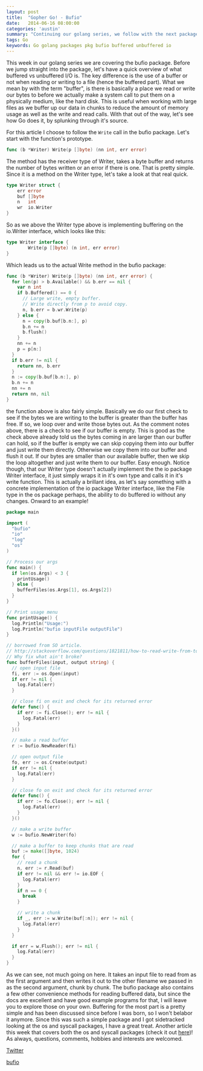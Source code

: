 ```yaml
---
layout: post
title:  "Gopher Go! - Bufio"
date:   2014-06-16 08:00:00
categories: 'austin'
summary: "Continuing our golang series, we follow with the next package after archive, bufio."
tags: Go
keywords: Go golang packages pkg bufio buffered unbuffered io
---
```


This week in our golang series we are covering the bufio package. Before we jump straight into the package, let's have a quick overview of what buffered vs unbuffered I/O is. The key difference is the use of a buffer or not when reading or writing to a file (hence the buffered part). What we mean by with the term "buffer", is there is basically a place we read or write our bytes to before we actually make a system call to put them on a physically medium, like the hard disk. This is useful when working with large files as we buffer up our data in chunks to reduce the amount of memory usage as well as the write and read calls. With that out of the way, let's see how Go does it, by splunking through it's source.

For this article I choose to follow the `Write` call in the bufio package. Let's start with the function's prototype.

```go
func (b *Writer) Write(p []byte) (nn int, err error)
```

The method has the receiver type of Writer, takes a byte buffer and returns the number of bytes written or an error if there is one. That is pretty simple. Since it is a method on the Writer type, let's take a look at that real quick.

```go
type Writer struct {
    err error
    buf []byte
    n   int
    wr  io.Writer
}
```

So as we above the Writer type above is implementing buffering on the io.Writer interface, which looks like this:

```go
type Writer interface {
        Write(p []byte) (n int, err error)
}
```

Which leads us to the actual Write method in the bufio package:

```go
func (b *Writer) Write(p []byte) (nn int, err error) {
  for len(p) > b.Available() && b.err == nil {
    var n int
    if b.Buffered() == 0 {
      // Large write, empty buffer.
      // Write directly from p to avoid copy.
      n, b.err = b.wr.Write(p)
    } else {
      n = copy(b.buf[b.n:], p)
      b.n += n
      b.flush()
    }
    nn += n
    p = p[n:]
  }
  if b.err != nil {
    return nn, b.err
  }
  n := copy(b.buf[b.n:], p)
  b.n += n
  nn += n
  return nn, nil
}
```

the function above is also fairly simple. Basically we do our first check to see if the bytes we are writing to the buffer is greater than the buffer has free. If so, we loop over and write those bytes out. As the comment notes above, there is a check to see if our buffer is empty. This is good as the check above already told us the bytes coming in are larger than our buffer can hold, so if the buffer is empty we can skip copying them into our buffer and just write them directly. Otherwise we copy them into our buffer and flush it out. If our bytes are smaller than our available buffer, then we skip the loop altogether and just write them to our buffer. Easy enough. Notice though, that our Writer type doesn't actually implement the the io package Writer interface, it just simply wraps it in it's own type and calls it in it's write function. This is actually a brillant idea, as let's say something with a concrete implementation of the io package Writer interface, like the File type in the os package perhaps, the ability to do buffered io without any changes. Onward to an example!

```go
package main

import (
  "bufio"
  "io"
  "log"
  "os"
)

// Process our args
func main() {
  if len(os.Args) < 3 {
    printUsage()
  } else {
    bufferFiles(os.Args[1], os.Args[2])
  }
}

// Print usage menu
func printUsage() {
  log.Println("Usage:")
  log.Println("bufio inputFile outputFile")
}

// borrowed from SO article.
// http://stackoverflow.com/questions/1821811/how-to-read-write-from-to-file
// Why fix what ain't broke?
func bufferFiles(input, output string) {
  // open input file
  fi, err := os.Open(input)
  if err != nil {
    log.Fatal(err)
  }

  // close fi on exit and check for its returned error
  defer func() {
    if err := fi.Close(); err != nil {
      log.Fatal(err)
    }
  }()

  // make a read buffer
  r := bufio.NewReader(fi)

  // open output file
  fo, err := os.Create(output)
  if err != nil {
    log.Fatal(err)
  }

  // close fo on exit and check for its returned error
  defer func() {
    if err := fo.Close(); err != nil {
      log.Fatal(err)
    }
  }()

  // make a write buffer
  w := bufio.NewWriter(fo)

  // make a buffer to keep chunks that are read
  buf := make([]byte, 1024)
  for {
    // read a chunk
    n, err := r.Read(buf)
    if err != nil && err != io.EOF {
      log.Fatal(err)
    }
    if n == 0 {
      break
    }

    // write a chunk
    if _, err := w.Write(buf[:n]); err != nil {
      log.Fatal(err)
    }
  }

  if err = w.Flush(); err != nil {
    log.Fatal(err)
  }
}
```

As we can see, not much going on here. It takes an input file to read from as the first argument and then writes it out to the other filename we passed in as the second argument, chunk by chunk. The bufio package also contains a few other convenience methods for reading buffered data, but since the docs are excellent and have good example programs for that, I will leave you to explore those on your own. Buffering for the most part is a pretty simple and has been discussed since before I was born, so I won't belabor it anymore. Since this was such a simple package and I got sidetracked looking at the os and syscall packages, I have a great treat. Another article this week that covers both the os and syscall packages (check it out [here](os-syscall.html))! As always, questions, comments, hobbies and interests are welcomed.

[Twitter](https://twitter.com/acmacalister)

[bufio](http://golang.org/pkg/bufio/)
